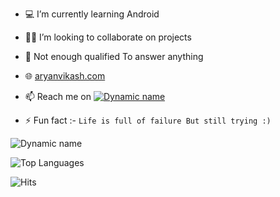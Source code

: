 
- 💻 I’m currently learning Android
- 👨‍💻 I’m looking to collaborate on projects
- 💬 Not enough qualified To answer anything
- 🌐 [aryanvikash.com](https://aryanvikash.com)
- 📫 Reach me on [![Dynamic name](https://img.shields.io/badge/aryanvikash-30302f?style=flat&logo=telegram)](https://t.me/aryanvikash)

- ⚡ Fun fact :- `Life is full of failure But still trying :)`

![Dynamic name](https://github-readme-stats.vercel.app/api?username=aryanvikash&show_icons=true&theme=radical)

![Top Languages](https://github-readme-stats.vercel.app/api/top-langs/?username=aryanvikash&layout=compact&theme=radical)

![Hits](https://hits.seeyoufarm.com/api/count/incr/badge.svg?url=https://github.com/aryanvikash/)
